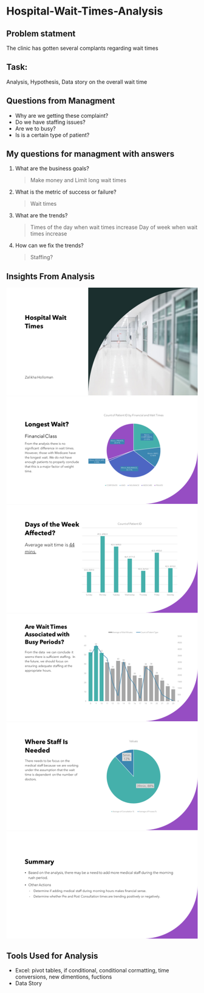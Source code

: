 # Hospital-Wait-Times-Analysis


## Problem statment
The clinic has gotten several complants regarding wait times
## Task:
 Analysis, Hypothesis, Data story on the overall wait time

## Questions from Managment
- Why are we getting these complaint?
- Do we have staffing issues?
- Are we to busy?
- Is is a certain type of patient?

## My questions for managment with answers
1. What are the business goals?
    
    > Make money and Limit long wait times
2. What is the metric of success or failure?
    
    >Wait times
3. What are the trends?
    
    >Times of the day when wait times increase 
    >Day of week when wait times increase
4. How can we fix the trends?
    >Staffing?

## Insights From Analysis
![Slide1](./Images/Visualization/Slide1.PNG?raw=true)
![Slide2](./Images/Visualization/Slide2.PNG?raw=true)
![Slide3](./Images/Visualization/Slide3.PNG?raw=true)
![Slide4](./Images/Visualization/Slide4.PNG?raw=true)
![Slide5](./Images/Visualization/Slide5.PNG?raw=true)
![Slide6](./Images/Visualization/Slide6.PNG?raw=true)




## Tools Used for Analysis
- Excel: pivot tables, if conditional, conditional cormatting, time conversions, new dimentions, fuctions
- Data Story
